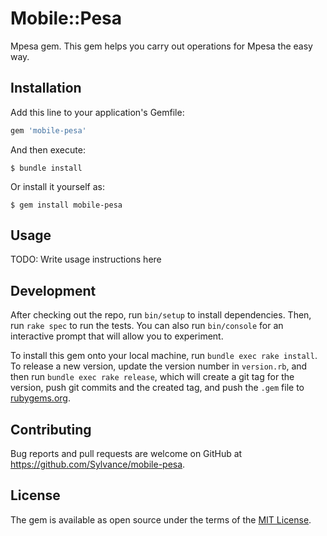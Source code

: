 # Mobile::Pesa

Mpesa gem. This gem helps you carry out operations for Mpesa the easy way.

## Installation

Add this line to your application's Gemfile:

```ruby
gem 'mobile-pesa'
```

And then execute:

    $ bundle install

Or install it yourself as:

    $ gem install mobile-pesa

## Usage

TODO: Write usage instructions here

## Development

After checking out the repo, run `bin/setup` to install dependencies. Then, run `rake spec` to run the tests. You can also run `bin/console` for an interactive prompt that will allow you to experiment.

To install this gem onto your local machine, run `bundle exec rake install`. To release a new version, update the version number in `version.rb`, and then run `bundle exec rake release`, which will create a git tag for the version, push git commits and the created tag, and push the `.gem` file to [rubygems.org](https://rubygems.org).

## Contributing

Bug reports and pull requests are welcome on GitHub at https://github.com/Sylvance/mobile-pesa.

## License

The gem is available as open source under the terms of the [MIT License](https://opensource.org/licenses/MIT).

